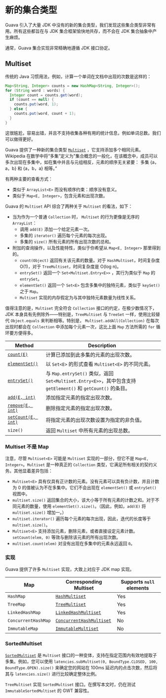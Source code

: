# 新的集合类型

Guava 引入了大量 JDK 中没有的新的集合类型，我们发现这些集合类型非常有用。所有这些都旨在与 JDK 集合框架愉快地共存，而不会在 JDK 集合抽象中产生麻烦。

通常，Guava 集合实现非常精确地遵循 JDK 接口协定。

## Multiset

传统的 Java 习惯用法，例如，计算一个单词在文档中出现的次数是这样的：

```java
Map<String, Integer> counts = new HashMap<String, Integer>();
for (String word : words) {
  Integer count = counts.get(word);
  if (count == null) {
    counts.put(word, 1);
  } else {
    counts.put(word, count + 1);
  }
}
```

这很尴尬，容易出错，并且不支持收集各种有用的统计信息，例如单词总数。我们可以做得更好。

Guava 提供了一种新的集合类型 [`Multiset`](http://google.github.io/guava/releases/snapshot/api/docs/com/google/common/collect/Multiset.html) ，它支持添加多个相同元素。Wikipedia 在数学中将“多集”定义为"集合概念的一般化，在该概念中，成员可以多次出现在多集中，如在集中并且与元组相反，元素的顺序无关紧要： 多集 {a，a，b} 和 {a，b，a} 相等。”

有两种主要的查看方式：

- 类似于 `ArrayList<E>` 而没有顺序约束：顺序没有意义。
- 类似于 `Map<E, Integer>`，包含元素和出现次数。

Guava 的 `Multiset` API 综合了两种关于 `Multiset` 的看法，如下：

- 当为作为一个普通 `Collection` 时， `Multiset` 的行为更像是无序的 `ArrayList`：
  - 调用 `add(E)` 添加一个给定元素一次。
  - 多集的 `iterator()` 遍历每个元素的每次出现。
  - 多集的 `size()` 所有元素的所有出现次数的总和。
- 附加的查询操作，以及性能特性，类似于你希望从 `Map<E, Integer>` 那里得到的。
  - `count(Object)` 返回有关该元素的数量。对于 `HashMultiset`，时间复杂度 O(1)，对于 `TreeMultiset`，时间复杂度是 O(log n)。
  - `entrySet()` 返回一个 `Set<Multiset.Entry<E>>` ，其行为类似于 `Map` 的 `entrySet`。
  - `elementSet()` 返回一个 `Set<E>` 包含多集中的独特元素，类似于 `keySet()` 之于 `Map`。
  - `Multiset` 实现的内存假定为与其中独特元素数量为线性关系。

值得注意的是，`Multiset` 完全符合 `Collection` 接口的约定，在极少数情况下，JDK 本身具有先例除外——特别是，`TreeMultiset` 与 `TreeSet` 一样，使用比较替代 `Object.equals` 来判断相等。特别是， `Multiset.addAll(Collection)` 在每次出现时都会在 `Collection` 中添加每个元素一次，这比上面 `Map` 方法所需的 `for` 循环要方便得多。

| Method                                                       | Description                                                  |
| ------------------------------------------------------------ | ------------------------------------------------------------ |
| [`count(E)`](http://google.github.io/guava/releases/snapshot/api/docs/com/google/common/collect/Multiset.html#count-java.lang.Object-) | 计算已添加到此多集的元素的出现次数。                         |
| [`elementSet()`](http://google.github.io/guava/releases/snapshot/api/docs/com/google/common/collect/Multiset.html#elementSet--) | 以 `Set<E>` 的形式查看 `Multiset<E>` 的不同元素。            |
| [`entrySet()`](http://google.github.io/guava/releases/snapshot/api/docs/com/google/common/collect/Multiset.html#entrySet--) | 与 `Map.entrySet()` 类似，返回 `Set<Multiset.Entry<E>>`，其中包含支持 `getElement()` 和 `getCount()` 的条目。 |
| [`add(E, int)`](http://google.github.io/guava/releases/snapshot/api/docs/com/google/common/collect/Multiset.html#add-java.lang.Object-int-) | 添加指定元素的指定出现次数。                                 |
| [`remove(E, int)`](http://google.github.io/guava/releases/snapshot/api/docs/com/google/common/collect/Multiset.html#remove-java.lang.Object-int--) | 删除指定元素的指定出现次数。                                 |
| [`setCount(E, int)`](http://google.github.io/guava/releases/snapshot/api/docs/com/google/common/collect/Multiset.html#setCount-E-int-) | 将指定元素的出现次数设置为指定的非负值。                     |
| `size()`                                                     | 返回 `Multiset` 中所有元素的出现总数。                       |

### Multiset 不是 Map

注意，尽管 `Multiset<E>` 可能是 `Multiset` 实现的一部分，但它不是 `Map<E, Integer>`。`Multiset` 是一种真正的 `Collection` 类型，它满足所有相关的契约义务。其他显着差异包括：

-  `Multiset<E>` 具有仅具有正计数的元素。没有元素可以具有负计数，并且计数为 0 的值被认为不在多集中。它们不会出现在 `elementSet()` 或 `entrySet()` 视图中。
-  `multiset.size()` 返回集合的大小，该大小等于所有元素的计数之和。对于不同元素的数量，使用 `elementSet().size()`。（因此，例如，`add(E)` 将`multiset.size()` 增加一。）
- `multiset.iterator()` 遍历每个元素的每次出现，因此，迭代的长度等于 `multiset.size()`。
- `Multiset<E>` 支持添加元素，删除元素，或者直接设定元素计数。 `setCount(elem, 0)` 等效与删除该元素的所有出现次数。
- `multiset.count(elem)` 对没有出现在多集中的元素永远返回 `0`。

### 实现

Guava 提供了许多 `Multiset` 实现，大致上对应于 JDK map 实现。

| Map                 | Corresponding Multiset                                       | Supports `null` elements |
| ------------------- | ------------------------------------------------------------ | ------------------------ |
| `HashMap`           | [`HashMultiset`](http://google.github.io/guava/releases/snapshot/api/docs/com/google/common/collect/HashMultiset.html) | Yes                      |
| `TreeMap`           | [`TreeMultiset`](http://google.github.io/guava/releases/snapshot/api/docs/com/google/common/collect/TreeMultiset.html) | Yes                      |
| `LinkedHashMap`     | [`LinkedHashMultiset`](http://google.github.io/guava/releases/snapshot/api/docs/com/google/common/collect/LinkedHashMultiset.html) | Yes                      |
| `ConcurrentHashMap` | [`ConcurrentHashMultiset`](http://google.github.io/guava/releases/snapshot/api/docs/com/google/common/collect/ConcurrentHashMultiset.html) | No                       |
| `ImmutableMap`      | [`ImmutableMultiset`](http://google.github.io/guava/releases/snapshot/api/docs/com/google/common/collect/ImmutableMultiset.html) | No                       |

### SortedMultiset

[`SortedMultiset`](http://google.github.io/guava/releases/snapshot/api/docs/com/google/common/collect/SortedMultiset.html) 是 `Multiset` 接口的一种变体，支持在指定范围内有效地提取子多集。例如，您可以使用 `latencies.subMultiset(0, BoundType.CLOSED, 100, BoundType.OPEN).size()` 来确定您的网站在 100ms 延迟内的点击次数，然后将其与 `latencies.size()` 进行比较确定整体比例。

`TreeMultiset` 实现 `SortedMultiset` 接口。在撰写本文时，仍在测试 `ImmutableSortedMultiset` 的 GWT 兼容性。